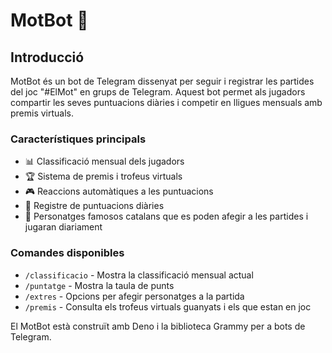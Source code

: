 # MotBot 🤖

## Introducció

MotBot és un bot de Telegram dissenyat per seguir i registrar les partides del joc "#ElMot" en grups de Telegram. Aquest bot permet als jugadors compartir les seves puntuacions diàries i competir en lligues mensuals amb premis virtuals.

### Característiques principals

- 📊 Classificació mensual dels jugadors
- 🏆 Sistema de premis i trofeus virtuals
- 🎮 Reaccions automàtiques a les puntuacions
- 📝 Registre de puntuacions diàries
- 👾 Personatges famosos catalans que es poden afegir a les partides i jugaran diariament

### Comandes disponibles

- `/classificacio` - Mostra la classificació mensual actual
- `/puntatge` - Mostra la taula de punts
- `/extres` - Opcions per afegir personatges a la partida
- `/premis` - Consulta els trofeus virtuals guanyats i els que estan en joc

El MotBot està construït amb Deno i la biblioteca Grammy per a bots de Telegram.
